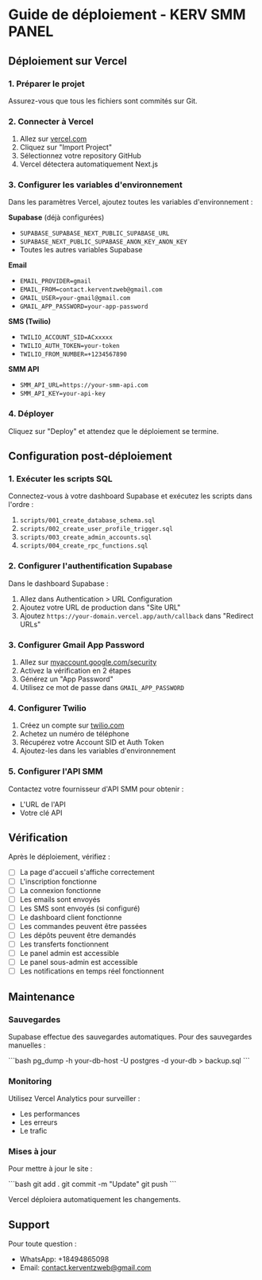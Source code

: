 # Guide de déploiement - KERV SMM PANEL

## Déploiement sur Vercel

### 1. Préparer le projet

Assurez-vous que tous les fichiers sont commités sur Git.

### 2. Connecter à Vercel

1. Allez sur [vercel.com](https://vercel.com)
2. Cliquez sur "Import Project"
3. Sélectionnez votre repository GitHub
4. Vercel détectera automatiquement Next.js

### 3. Configurer les variables d'environnement

Dans les paramètres Vercel, ajoutez toutes les variables d'environnement :

**Supabase** (déjà configurées)
- `SUPABASE_SUPABASE_NEXT_PUBLIC_SUPABASE_URL`
- `SUPABASE_NEXT_PUBLIC_SUPABASE_ANON_KEY_ANON_KEY`
- Toutes les autres variables Supabase

**Email**
- `EMAIL_PROVIDER=gmail`
- `EMAIL_FROM=contact.kerventzweb@gmail.com`
- `GMAIL_USER=your-gmail@gmail.com`
- `GMAIL_APP_PASSWORD=your-app-password`

**SMS (Twilio)**
- `TWILIO_ACCOUNT_SID=ACxxxxx`
- `TWILIO_AUTH_TOKEN=your-token`
- `TWILIO_FROM_NUMBER=+1234567890`

**SMM API**
- `SMM_API_URL=https://your-smm-api.com`
- `SMM_API_KEY=your-api-key`

### 4. Déployer

Cliquez sur "Deploy" et attendez que le déploiement se termine.

## Configuration post-déploiement

### 1. Exécuter les scripts SQL

Connectez-vous à votre dashboard Supabase et exécutez les scripts dans l'ordre :

1. `scripts/001_create_database_schema.sql`
2. `scripts/002_create_user_profile_trigger.sql`
3. `scripts/003_create_admin_accounts.sql`
4. `scripts/004_create_rpc_functions.sql`

### 2. Configurer l'authentification Supabase

Dans le dashboard Supabase :

1. Allez dans Authentication > URL Configuration
2. Ajoutez votre URL de production dans "Site URL"
3. Ajoutez `https://your-domain.vercel.app/auth/callback` dans "Redirect URLs"

### 3. Configurer Gmail App Password

1. Allez sur [myaccount.google.com/security](https://myaccount.google.com/security)
2. Activez la vérification en 2 étapes
3. Générez un "App Password"
4. Utilisez ce mot de passe dans `GMAIL_APP_PASSWORD`

### 4. Configurer Twilio

1. Créez un compte sur [twilio.com](https://twilio.com)
2. Achetez un numéro de téléphone
3. Récupérez votre Account SID et Auth Token
4. Ajoutez-les dans les variables d'environnement

### 5. Configurer l'API SMM

Contactez votre fournisseur d'API SMM pour obtenir :
- L'URL de l'API
- Votre clé API

## Vérification

Après le déploiement, vérifiez :

- [ ] La page d'accueil s'affiche correctement
- [ ] L'inscription fonctionne
- [ ] La connexion fonctionne
- [ ] Les emails sont envoyés
- [ ] Les SMS sont envoyés (si configuré)
- [ ] Le dashboard client fonctionne
- [ ] Les commandes peuvent être passées
- [ ] Les dépôts peuvent être demandés
- [ ] Les transferts fonctionnent
- [ ] Le panel admin est accessible
- [ ] Le panel sous-admin est accessible
- [ ] Les notifications en temps réel fonctionnent

## Maintenance

### Sauvegardes

Supabase effectue des sauvegardes automatiques. Pour des sauvegardes manuelles :

\`\`\`bash
pg_dump -h your-db-host -U postgres -d your-db > backup.sql
\`\`\`

### Monitoring

Utilisez Vercel Analytics pour surveiller :
- Les performances
- Les erreurs
- Le trafic

### Mises à jour

Pour mettre à jour le site :

\`\`\`bash
git add .
git commit -m "Update"
git push
\`\`\`

Vercel déploiera automatiquement les changements.

## Support

Pour toute question :
- WhatsApp: +18494865098
- Email: contact.kerventzweb@gmail.com

